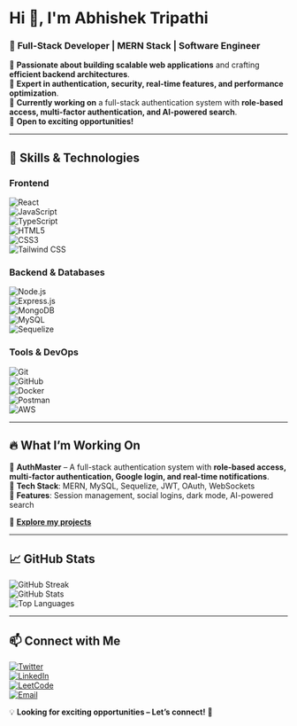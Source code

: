 # **Hi 👋, I'm Abhishek Tripathi**  
### 🚀 **Full-Stack Developer | MERN Stack | Software Engineer**  

🔹 **Passionate about building scalable web applications** and crafting **efficient backend architectures**.  
🔹 **Expert in authentication, security, real-time features, and performance optimization**.  
🔹 **Currently working on** a full-stack authentication system with **role-based access, multi-factor authentication, and AI-powered search**.  
🔹 **Open to exciting opportunities!**  

---

## 🚀 **Skills & Technologies**  
### **Frontend**  
![React](https://img.shields.io/badge/React-20232A?style=for-the-badge&logo=react&logoColor=61DAFB)  
![JavaScript](https://img.shields.io/badge/JavaScript-F7DF1E?style=for-the-badge&logo=javascript&logoColor=black)  
![TypeScript](https://img.shields.io/badge/TypeScript-007ACC?style=for-the-badge&logo=typescript&logoColor=white)  
![HTML5](https://img.shields.io/badge/HTML5-E34F26?style=for-the-badge&logo=html5&logoColor=white)  
![CSS3](https://img.shields.io/badge/CSS3-1572B6?style=for-the-badge&logo=css3&logoColor=white)  
![Tailwind CSS](https://img.shields.io/badge/TailwindCSS-38B2AC?style=for-the-badge&logo=tailwind-css&logoColor=white)  

### **Backend & Databases**  
![Node.js](https://img.shields.io/badge/Node.js-43853D?style=for-the-badge&logo=node.js&logoColor=white)  
![Express.js](https://img.shields.io/badge/Express.js-000000?style=for-the-badge&logo=express&logoColor=white)  
![MongoDB](https://img.shields.io/badge/MongoDB-4EA94B?style=for-the-badge&logo=mongodb&logoColor=white)  
![MySQL](https://img.shields.io/badge/MySQL-4479A1?style=for-the-badge&logo=mysql&logoColor=white)  
![Sequelize](https://img.shields.io/badge/Sequelize-52B0E7?style=for-the-badge&logo=sequelize&logoColor=white)  

### **Tools & DevOps**  
![Git](https://img.shields.io/badge/Git-F05032?style=for-the-badge&logo=git&logoColor=white)  
![GitHub](https://img.shields.io/badge/GitHub-181717?style=for-the-badge&logo=github&logoColor=white)  
![Docker](https://img.shields.io/badge/Docker-2496ED?style=for-the-badge&logo=docker&logoColor=white)  
![Postman](https://img.shields.io/badge/Postman-FF6C37?style=for-the-badge&logo=postman&logoColor=white)  
![AWS](https://img.shields.io/badge/AWS-232F3E?style=for-the-badge&logo=amazon-aws&logoColor=white)  

---

## 🔥 **What I’m Working On**  
🔹 **AuthMaster** – A full-stack authentication system with **role-based access, multi-factor authentication, Google login, and real-time notifications**.  
🔹 **Tech Stack**: MERN, MySQL, Sequelize, JWT, OAuth, WebSockets  
🔹 **Features**: Session management, social logins, dark mode, AI-powered search  

📌 **[Explore my projects](https://github.com/abhishektripathi-dev)**  

---

## 📈 **GitHub Stats**  
![GitHub Streak](https://github-readme-streak-stats.herokuapp.com/?user=abhishektripathi-dev&theme=radical)  
![GitHub Stats](https://github-readme-stats.vercel.app/api?username=abhishektripathi-dev&show_icons=true&theme=radical)  
![Top Languages](https://github-readme-stats.vercel.app/api/top-langs/?username=abhishektripathi-dev&layout=compact&theme=radical)  

---

## 📫 **Connect with Me**  
[![Twitter](https://img.shields.io/badge/Twitter-1DA1F2?style=for-the-badge&logo=twitter&logoColor=white)](https://twitter.com/imabhishek_tri)  
[![LinkedIn](https://img.shields.io/badge/LinkedIn-0077B5?style=for-the-badge&logo=linkedin&logoColor=white)](https://linkedin.com/in/imabhishek-tripathi)  
[![LeetCode](https://img.shields.io/badge/LeetCode-FFA116?style=for-the-badge&logo=leetcode&logoColor=white)](https://leetcode.com/abhishektripathi-dev)  
[![Email](https://img.shields.io/badge/Email-D14836?style=for-the-badge&logo=gmail&logoColor=white)](mailto:abhishektripathi3196@gmail.com)  

💡 **Looking for exciting opportunities – Let’s connect!** 🚀  
